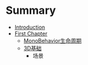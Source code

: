 # Summary

* [Introduction](README.md)
* [First Chapter](chapter1.md)
   * [MonoBehavior生命周期](monobehaviorsheng_ming_zhou_qi.md)
   * [3D基础](3dBase.md)
       * 场景

